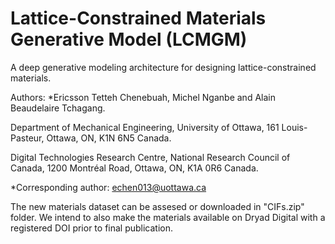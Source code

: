 # Lattice-Constrained Materials Generative Model (LCMGM)

A deep generative modeling architecture for designing lattice-constrained materials.

Authors: *Ericsson Tetteh Chenebuah, Michel Nganbe and Alain Beaudelaire Tchagang.

Department of Mechanical Engineering, University of Ottawa, 161 Louis-Pasteur, Ottawa, ON, K1N 6N5 Canada.

Digital Technologies Research Centre, National Research Council of Canada, 1200 Montréal Road, Ottawa, ON, K1A 0R6 Canada.

*Corresponding author: echen013@uottawa.ca

The new materials dataset can be assesed or downloaded in "CIFs.zip" folder. We intend to also make the materials available on Dryad Digital with a registered DOI prior to final publication.
